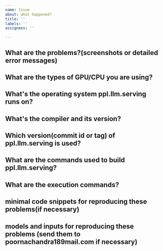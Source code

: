 ```yaml
---
name: Issue
about: what happened?
title: ''
labels: ''
assignees: ''

---
```


## What are the problems?(screenshots or detailed error messages)

## What are the types of GPU/CPU you are using?

## What's the operating system ppl.llm.serving runs on?

## What's the compiler and its version?

## Which version(commit id or tag) of ppl.llm.serving is used?

## What are the commands used to build ppl.llm.serving?

## What are the execution commands?

## minimal code snippets for reproducing these problems(if necessary)

## models and inputs for reproducing these problems (send them to poornachandra189mail.com if necessary)
